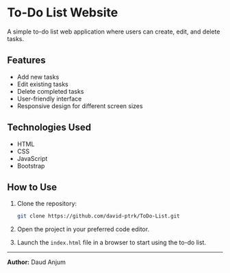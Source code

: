 # To-Do List Website

A simple to-do list web application where users can create, edit, and delete tasks.

## Features

- Add new tasks
- Edit existing tasks
- Delete completed tasks
- User-friendly interface
- Responsive design for different screen sizes

## Technologies Used

- HTML
- CSS
- JavaScript
- Bootstrap

## How to Use

1. Clone the repository:
    ```bash
    git clone https://github.com/david-ptrk/ToDo-List.git
    ```

2. Open the project in your preferred code editor.

3. Launch the `index.html` file in a browser to start using the to-do list.


---

**Author:** Daud Anjum
